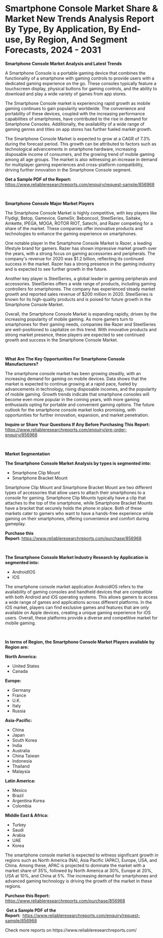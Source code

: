 <p><h1>Smartphone Console Market Share & Market New Trends Analysis Report By Type, By Application, By End-use, By Region, And Segment Forecasts, 2024 - 2031</h1></p><p><strong>Smartphone Console Market Analysis and Latest Trends</strong></p>
<p><p>A Smartphone Console is a portable gaming device that combines the functionality of a smartphone with gaming controls to provide users with a dedicated gaming experience on the go. These consoles typically feature a touchscreen display, physical buttons for gaming controls, and the ability to download and play a wide variety of games from app stores.</p><p>The Smartphone Console market is experiencing rapid growth as mobile gaming continues to gain popularity worldwide. The convenience and portability of these devices, coupled with the increasing performance capabilities of smartphones, have contributed to the rise in demand for Smartphone Consoles. Additionally, the availability of a wide range of gaming genres and titles on app stores has further fueled market growth.</p><p>The Smartphone Console Market is expected to grow at a CAGR of 7.3% during the forecast period. This growth can be attributed to factors such as technological advancements in smartphone hardware, increasing disposable income of consumers, and the growing trend of mobile gaming among all age groups. The market is also witnessing an increase in demand for multiplayer gaming experiences and cross-platform compatibility, driving further innovation in the Smartphone Console segment.</p></p>
<p><strong>Get a Sample PDF of the Report:&nbsp;</strong> <a href="https://www.reliableresearchreports.com/enquiry/request-sample/856968">https://www.reliableresearchreports.com/enquiry/request-sample/856968</a></p>
<p>&nbsp;</p>
<p><strong>Smartphone Console Major Market Players</strong></p>
<p><p>The Smartphone Console Market is highly competitive, with key players like Flydigi, Betop, Gamevice, GameSir, Beboncool, SteelSeries, Saitake, Amkette, IPEGA, MOGA, ROTOR RIOT, Satechi, and Razer competing for a share of the market. These companies offer innovative products and technologies to enhance the gaming experience on smartphones.</p><p>One notable player in the Smartphone Console Market is Razer, a leading lifestyle brand for gamers. Razer has shown impressive market growth over the years, with a strong focus on gaming accessories and peripherals. The company's revenue for 2020 was $1.2 billion, reflecting its continued success in the market. Razer has a strong presence in the gaming industry and is expected to see further growth in the future.</p><p>Another key player is SteelSeries, a global leader in gaming peripherals and accessories. SteelSeries offers a wide range of products, including gaming controllers for smartphones. The company has experienced steady market growth and reported sales revenue of $200 million in 2020. SteelSeries is known for its high-quality products and is poised for future growth in the Smartphone Console Market.</p><p>Overall, the Smartphone Console Market is expanding rapidly, driven by the increasing popularity of mobile gaming. As more gamers turn to smartphones for their gaming needs, companies like Razer and SteelSeries are well-positioned to capitalize on this trend. With innovative products and strong market presence, these players are expected to see continued growth and success in the Smartphone Console Market.</p></p>
<p>&nbsp;</p>
<p><strong>What Are The Key Opportunities For Smartphone Console Manufacturers?</strong></p>
<p><p>The smartphone console market has been growing steadily, with an increasing demand for gaming on mobile devices. Data shows that the market is expected to continue growing at a rapid pace, fueled by advancements in technology, rising disposable incomes, and the popularity of mobile gaming. Growth trends indicate that smartphone consoles will become even more popular in the coming years, with more gaming enthusiasts opting for portable and convenient gaming options. The future outlook for the smartphone console market looks promising, with opportunities for further innovation, expansion, and market penetration.</p></p>
<p><strong>Inquire or Share Your Questions If Any Before Purchasing This Report:</strong> <a href="https://www.reliableresearchreports.com/enquiry/pre-order-enquiry/856968">https://www.reliableresearchreports.com/enquiry/pre-order-enquiry/856968</a></p>
<p>&nbsp;</p>
<p><strong>Market Segmentation</strong></p>
<p><strong>The Smartphone Console Market Analysis by types is segmented into:</strong></p>
<p><ul><li>Smartphone Clip Mount</li><li>Smartphone Bracket Mount</li></ul></p>
<p><p>Smartphone Clip Mount and Smartphone Bracket Mount are two different types of accessories that allow users to attach their smartphones to a console for gaming. Smartphone Clip Mounts typically have a clip that attaches to the top of the smartphone, while Smartphone Bracket Mounts have a bracket that securely holds the phone in place. Both of these markets cater to gamers who want to have a hands-free experience while gaming on their smartphones, offering convenience and comfort during gameplay.</p></p>
<p><strong>Purchase this Report:&nbsp;</strong><a href="https://www.reliableresearchreports.com/purchase/856968">https://www.reliableresearchreports.com/purchase/856968</a></p>
<p>&nbsp;</p>
<p><strong>The Smartphone Console Market Industry Research by Application is segmented into:</strong></p>
<p><ul><li>AndroidIOS</li><li>IOS</li></ul></p>
<p><p>The smartphone console market application AndroidIOS refers to the availability of gaming consoles and handheld devices that are compatible with both Android and iOS operating systems. This allows gamers to access a wide range of games and applications across different platforms. In the iOS market, players can find exclusive games and features that are only available on Apple devices, creating a unique gaming experience for iOS users. Overall, these platforms provide a diverse and competitive market for mobile gaming.</p></p>
<p>&nbsp;</p>
<p><strong>In terms of Region, the Smartphone Console Market Players available by Region are:</strong></p>
<p>
    <p> <strong> North America: </strong>
        <ul>
            <li>United States</li>
            <li>Canada</li>
        </ul>
        </p> 
    <p> <strong> Europe: </strong>
        <ul>
            <li>Germany</li>
            <li>France</li>
            <li>U.K.</li>
            <li>Italy</li>
            <li>Russia</li>
        </ul>
        </p> 
    <p> <strong> Asia-Pacific: </strong>
        <ul>
            <li>China</li>
            <li>Japan</li>
            <li>South Korea</li>
            <li>India</li>
            <li>Australia</li>
            <li>China Taiwan</li>
            <li>Indonesia</li>
            <li>Thailand</li>
            <li>Malaysia</li>
        </ul>
        </p> 
    <p> <strong> Latin America: </strong>
        <ul>
            <li>Mexico</li>
            <li>Brazil</li>
            <li>Argentina Korea</li>
            <li>Colombia</li>
        </ul>
        </p> 
    <p> <strong> Middle East & Africa: </strong>
        <ul>
            <li>Turkey</li>
            <li>Saudi</li>
            <li>Arabia</li>
            <li>UAE</li>
            <li>Korea</li>
        </ul>
    </p>
    </p>
<p><p>The smartphone console market is expected to witness significant growth in regions such as North America (NA), Asia Pacific (APAC), Europe, USA, and China. Among these, APAC is projected to dominate the market with a market share of 35%, followed by North America at 30%, Europe at 20%, USA at 10%, and China at 5%. The increasing demand for smartphones and advanced gaming technology is driving the growth of the market in these regions.</p></p>
<p><strong>Purchase this Report: </strong><a href="https://www.reliableresearchreports.com/purchase/856968">https://www.reliableresearchreports.com/purchase/856968</a></p>
<p>&nbsp;<strong>Get a Sample PDF of the Report:&nbsp;&nbsp;</strong><a href="https://www.reliableresearchreports.com/enquiry/request-sample/856968">https://www.reliableresearchreports.com/enquiry/request-sample/856968</a></p>
<p><strong></strong></p>
<p>Check more reports on https://www.reliableresearchreports.com/</p>